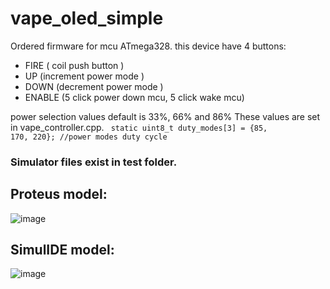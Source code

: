 # vape_oled_simple
Ordered firmware for mcu ATmega328.
this device have 4 buttons:
 - FIRE    (  coil push button   )
 - UP      (increment power mode )
 - DOWN    (decrement power mode ) 
 - ENABLE  (5 click power down mcu, 5 click wake mcu)

power selection values default is 33%, 66% and 86%
These values are set in vape_controller.cpp.
<code>
static uint8_t duty_modes[3] = {85, 170, 220}; //power modes duty cycle
</code>
### Simulator files exist in test folder.
## Proteus model:
![image](https://github.com/Emile1154/vape_oled_simple/assets/42141666/7d0e2318-db03-4097-bec7-d5a36fd41780)
## SimulIDE model:
![image](https://github.com/Emile1154/vape_oled_simple/assets/42141666/fefb5e31-e5ed-475b-be86-cdacaffaaab0)
